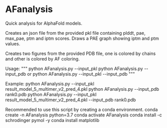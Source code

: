 # AFanalysis
Quick analysis for AlphaFold models. 

Creates an json file from the provided pkl file containing plddt, pae, max_pae, ptm and iptm scores. Draws a PAE graph showing iptm and ptm values. 

Creates two figures from the provided PDB file, one is colored by chains and other is colored by AF coloring. 


Usage: 
"""
	python AFanalysis.py --input_pkl <pkl file>
	python AFanalysis.py --input_pdb <pdb file>
	or 
	python AFanalysis.py --input_pkl <pkl file> --input_pdb <pdb file>
"""
	
Example: 
	python AFanalysis.py --input_pkl result_model_5_multimer_v2_pred_4.pkl
	python AFanalysis.py --input_pdb rank0.pdb
	python AFanalysis.py --input_pkl result_model_5_multimer_v2_pred_4.pkl --input_pdb rank0.pdb


Recommended to use this script by creating a conda environment.
	conda create -n AFanalysis python=3.7
	conda activate AFanalysis
	conda install -c schrodinger pymol -y
	conda install matplotlib



